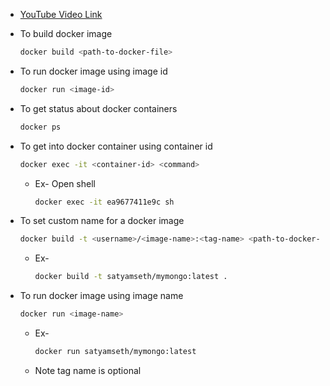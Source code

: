 - [YouTube Video Link](https://youtu.be/37_VuJr0xvQ?si=4Sm8MetZZmzCgKbG)

- To build docker image

    ```sh
    docker build <path-to-docker-file>
    ```

- To run docker image using image id

    ```sh
    docker run <image-id>
    ```

- To get status about docker containers

    ```sh
    docker ps
    ```

- To get into docker container using container id

    ```sh
    docker exec -it <container-id> <command>
    ```

    - Ex- Open shell

        ```sh
        docker exec -it ea9677411e9c sh
        ```

- To set custom name for a docker image

    ```sh
    docker build -t <username>/<image-name>:<tag-name> <path-to-docker-file>
    ```

    - Ex-

        ```sh
        docker build -t satyamseth/mymongo:latest .
        ```

- To run docker image using image name

    ```sh
    docker run <image-name>
    ```

    - Ex-

        ```sh
        docker run satyamseth/mymongo:latest
        ```

    - Note tag name is optional